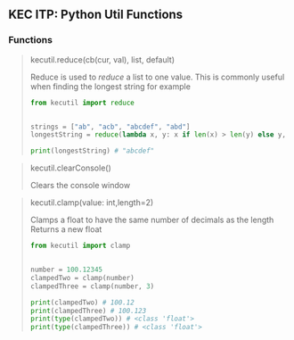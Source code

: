 ## KEC ITP: Python Util Functions

### Functions

> kecutil.reduce(cb(cur, val), list, default)
>
> Reduce is used to *reduce* a list to one value.
> This is commonly useful when finding the longest string for example
>
> ```python
> from kecutil import reduce
>
>
> strings = ["ab", "acb", "abcdef", "abd"]
> longestString = reduce(lambda x, y: x if len(x) > len(y) else y, strings, "")
>
> print(longestString) # "abcdef"
> ```

> kecutil.clearConsole()
>
> Clears the console window

> kecutil.clamp(value: int,length=2)
>
> Clamps a float to have the same number of decimals as the length
> Returns a new float
>
> ```python
> from kecutil import clamp
>
>
> number = 100.12345
> clampedTwo = clamp(number)
> clampedThree = clamp(number, 3)
>
> print(clampedTwo) # 100.12
> print(clampedThree) # 100.123
> print(type(clampedTwo)) # <class 'float'>
> print(type(clampedThree)) # <class 'float'>
> ```